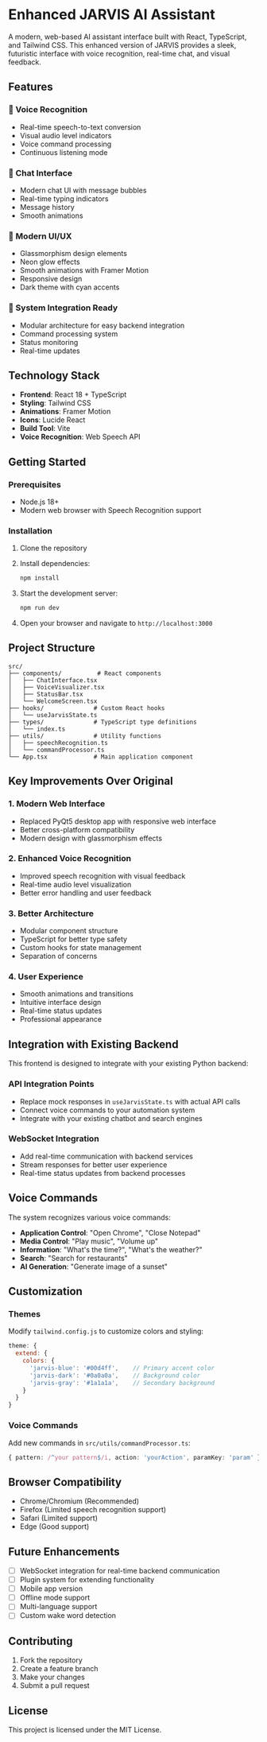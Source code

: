 # Enhanced JARVIS AI Assistant

A modern, web-based AI assistant interface built with React, TypeScript, and Tailwind CSS. This enhanced version of JARVIS provides a sleek, futuristic interface with voice recognition, real-time chat, and visual feedback.

## Features

### 🎤 Voice Recognition
- Real-time speech-to-text conversion
- Visual audio level indicators
- Voice command processing
- Continuous listening mode

### 💬 Chat Interface
- Modern chat UI with message bubbles
- Real-time typing indicators
- Message history
- Smooth animations

### 🎨 Modern UI/UX
- Glassmorphism design elements
- Neon glow effects
- Smooth animations with Framer Motion
- Responsive design
- Dark theme with cyan accents

### 🔧 System Integration Ready
- Modular architecture for easy backend integration
- Command processing system
- Status monitoring
- Real-time updates

## Technology Stack

- **Frontend**: React 18 + TypeScript
- **Styling**: Tailwind CSS
- **Animations**: Framer Motion
- **Icons**: Lucide React
- **Build Tool**: Vite
- **Voice Recognition**: Web Speech API

## Getting Started

### Prerequisites
- Node.js 18+ 
- Modern web browser with Speech Recognition support

### Installation

1. Clone the repository
2. Install dependencies:
   ```bash
   npm install
   ```

3. Start the development server:
   ```bash
   npm run dev
   ```

4. Open your browser and navigate to `http://localhost:3000`

## Project Structure

```
src/
├── components/          # React components
│   ├── ChatInterface.tsx
│   ├── VoiceVisualizer.tsx
│   ├── StatusBar.tsx
│   └── WelcomeScreen.tsx
├── hooks/              # Custom React hooks
│   └── useJarvisState.ts
├── types/              # TypeScript type definitions
│   └── index.ts
├── utils/              # Utility functions
│   ├── speechRecognition.ts
│   └── commandProcessor.ts
└── App.tsx             # Main application component
```

## Key Improvements Over Original

### 1. Modern Web Interface
- Replaced PyQt5 desktop app with responsive web interface
- Better cross-platform compatibility
- Modern design with glassmorphism effects

### 2. Enhanced Voice Recognition
- Improved speech recognition with visual feedback
- Real-time audio level visualization
- Better error handling and user feedback

### 3. Better Architecture
- Modular component structure
- TypeScript for better type safety
- Custom hooks for state management
- Separation of concerns

### 4. User Experience
- Smooth animations and transitions
- Intuitive interface design
- Real-time status updates
- Professional appearance

## Integration with Existing Backend

This frontend is designed to integrate with your existing Python backend:

### API Integration Points
- Replace mock responses in `useJarvisState.ts` with actual API calls
- Connect voice commands to your automation system
- Integrate with your existing chatbot and search engines

### WebSocket Integration
- Add real-time communication with backend services
- Stream responses for better user experience
- Real-time status updates from backend processes

## Voice Commands

The system recognizes various voice commands:

- **Application Control**: "Open Chrome", "Close Notepad"
- **Media Control**: "Play music", "Volume up"
- **Information**: "What's the time?", "What's the weather?"
- **Search**: "Search for restaurants"
- **AI Generation**: "Generate image of a sunset"

## Customization

### Themes
Modify `tailwind.config.js` to customize colors and styling:

```javascript
theme: {
  extend: {
    colors: {
      'jarvis-blue': '#00d4ff',    // Primary accent color
      'jarvis-dark': '#0a0a0a',    // Background color
      'jarvis-gray': '#1a1a1a',    // Secondary background
    }
  }
}
```

### Voice Commands
Add new commands in `src/utils/commandProcessor.ts`:

```typescript
{ pattern: /^your pattern$/i, action: 'yourAction', paramKey: 'param' }
```

## Browser Compatibility

- Chrome/Chromium (Recommended)
- Firefox (Limited speech recognition support)
- Safari (Limited support)
- Edge (Good support)

## Future Enhancements

- [ ] WebSocket integration for real-time backend communication
- [ ] Plugin system for extending functionality
- [ ] Mobile app version
- [ ] Offline mode support
- [ ] Multi-language support
- [ ] Custom wake word detection

## Contributing

1. Fork the repository
2. Create a feature branch
3. Make your changes
4. Submit a pull request

## License

This project is licensed under the MIT License.